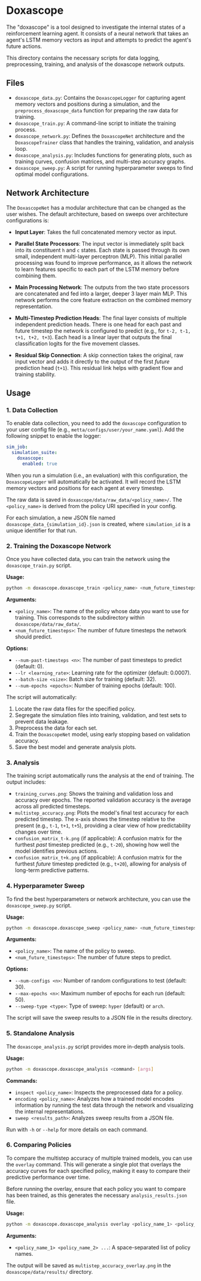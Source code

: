 # Doxascope

The "doxascope" is a tool designed to investigate the internal states of a reinforcement learning agent. It consists of a neural network that takes an agent's LSTM memory vectors as input and attempts to predict the agent's future actions.

This directory contains the necessary scripts for data logging, preprocessing, training, and analysis of the doxascope network outputs.


## Files

-   `doxascope_data.py`: Contains the `DoxascopeLogger` for capturing agent memory vectors and positions during a simulation, and the `preprocess_doxascope_data` function for preparing the raw data for training.
-   `doxascope_train.py`: A command-line script to initiate the training process.
-   `doxascope_network.py`: Defines the `DoxascopeNet` architecture and the `DoxascopeTrainer` class that handles the training, validation, and analysis loop.
-   `doxascope_analysis.py`: Includes functions for generating plots, such as training curves, confusion matrices, and multi-step accuracy graphs.
-   `doxascope_sweep.py`: A script for running hyperparameter sweeps to find optimal model configurations.

## Network Architecture

The `DoxascopeNet` has a modular architecture that can be changed as the user wishes. The default architecture, based on sweeps over architecture configurations is:

-   **Input Layer**: Takes the full concatenated memory vector as input.

-   **Parallel State Processors**: The input vector is immediately split back into its constituent `h` and `c` states. Each state is passed through its own small, independent multi-layer perceptron (MLP). This initial parallel processing was found to improve performance, as it allows the network to learn features specific to each part of the LSTM memory before combining them.

-   **Main Processing Network**: The outputs from the two state processors are concatenated and fed into a larger, deeper 3 layer main MLP. This network performs the core feature extraction on the combined memory representation.

-   **Multi-Timestep Prediction Heads**: The final layer consists of multiple independent prediction heads. There is one head for each past and future timestep the network is configured to predict (e.g., for `t-2, t-1, t+1, t+2, t+3`). Each head is a linear layer that outputs the final classification logits for the five movement classes.

-   **Residual Skip Connection**: A skip connection takes the original, raw input vector and adds it directly to the output of the first *future* prediction head (`t+1`). This residual link helps with gradient flow and training stability.

## Usage

### 1. Data Collection

To enable data collection, you need to add the `doxascope` configuration to your user config file (e.g., `metta/configs/user/your_name.yaml`). Add the following snippet to enable the logger:

```yaml
sim_job:
  simulation_suite:
    doxascope:
      enabled: true
```

When you run a simulation (i.e., an evaluation) with this configuration, the `DoxascopeLogger` will automatically be activated. It will record the LSTM memory vectors and positions for each agent at every timestep.

The raw data is saved in `doxascope/data/raw_data/<policy_name>/`. The `<policy_name>` is derived from the policy URI specified in your config.

For each simulation, a new JSON file named `doxascope_data_{simulation_id}.json` is created, where `simulation_id` is a unique identifier for that run.

### 2. Training the Doxascope Network

Once you have collected data, you can train the network using the `doxascope_train.py` script.

**Usage:**

```bash
python -m doxascope.doxascope_train <policy_name> <num_future_timesteps> [options]
```

**Arguments:**

-   `<policy_name>`: The name of the policy whose data you want to use for training. This corresponds to the subdirectory within `doxascope/data/raw_data/`.
-   `<num_future_timesteps>`: The number of future timesteps the network should predict.

**Options:**

-   `--num-past-timesteps <n>`: The number of past timesteps to predict (default: 0).
-   `--lr <learning_rate>`: Learning rate for the optimizer (default: 0.0007).
-   `--batch-size <size>`: Batch size for training (default: 32).
-   `--num-epochs <epochs>`: Number of training epochs (default: 100).

The script will automatically:
1.  Locate the raw data files for the specified policy.
2.  Segregate the simulation files into training, validation, and test sets to prevent data leakage.
3.  Preprocess the data for each set.
4.  Train the `DoxascopeNet` model, using early stopping based on validation accuracy.
5.  Save the best model and generate analysis plots.

### 3. Analysis

The training script automatically runs the analysis at the end of training. The output includes:
-   `training_curves.png`: Shows the training and validation loss and accuracy over epochs. The reported validation accuracy is the average across all predicted timesteps.
-   `multistep_accuracy.png`: Plots the model's final test accuracy for each predicted timestep. The x-axis shows the timestep relative to the present (e.g., `t-1`, `t+1`, `t+5`), providing a clear view of how predictability changes over time.
-   `confusion_matrix_t-k.png` (if applicable): A confusion matrix for the furthest *past* timestep predicted (e.g., `t-20`), showing how well the model identifies previous actions.
-   `confusion_matrix_t+k.png` (if applicable): A confusion matrix for the furthest *future* timestep predicted (e.g., `t+20`), allowing for analysis of long-term predictive patterns.

### 4. Hyperparameter Sweep

To find the best hyperparameters or network architecture, you can use the `doxascope_sweep.py` script.

**Usage:**

```bash
python -m doxascope.doxascope_sweep <policy_name> <num_future_timesteps> [options]
```

**Arguments:**

-   `<policy_name>`: The name of the policy to sweep.
-   `<num_future_timesteps>`: The number of future steps to predict.

**Options:**

-   `--num-configs <n>`: Number of random configurations to test (default: 30).
-   `--max-epochs <n>`: Maximum number of epochs for each run (default: 50).
-   `--sweep-type <type>`: Type of sweep: `hyper` (default) or `arch`.

The script will save the sweep results to a JSON file in the results directory.

### 5. Standalone Analysis

The `doxascope_analysis.py` script provides more in-depth analysis tools.

**Usage:**

```bash
python -m doxascope.doxascope_analysis <command> [args]
```

**Commands:**

-   `inspect <policy_name>`: Inspects the preprocessed data for a policy.
-   `encoding <policy_name>`: Analyzes how a trained model encodes information by running the test data through the network and visualizing the internal representations.
-   `sweep <results_path>`: Analyzes sweep results from a JSON file.

Run with `-h` or `--help` for more details on each command.

### 6. Comparing Policies

To compare the multistep accuracy of multiple trained models, you can use the `overlay` command. This will generate a single plot that overlays the accuracy curves for each specified policy, making it easy to compare their predictive performance over time.

Before running the overlay, ensure that each policy you want to compare has been trained, as this generates the necessary `analysis_results.json` file.

**Usage:**

```bash
python -m doxascope.doxascope_analysis overlay <policy_name_1> <policy_name_2> ...
```

**Arguments:**

-   `<policy_name_1> <policy_name_2> ...`: A space-separated list of policy names.

The output will be saved as `multistep_accuracy_overlay.png` in the `doxascope/data/results/` directory.
